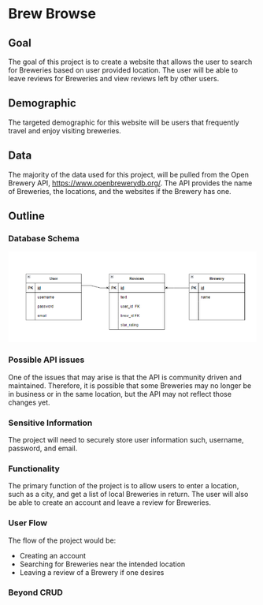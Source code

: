 
# Brew Browse

## Goal

The goal of this project is to create a website that allows the user to search for Breweries based on user provided location. 
The user will be able to leave reviews for Breweries and view reviews left by other users.


## Demographic

The targeted demographic for this website will be users that frequently travel and enjoy visiting breweries. 


## Data

The majority of the data used for this project, will be pulled from the Open Brewery API, https://www.openbrewerydb.org/.
The API provides the name of Breweries, the locations, and the websites if the Brewery has one. 
 

 ## Outline 

 ### Database Schema

![Schema](assets/schema_update.png "Schema")

 ### Possible API issues
One of the issues that may arise is that the API is community driven and maintained. 
Therefore, it is possible that some Breweries may no longer be in business or in the same location, but the API may not reflect those changes yet.


 ### Sensitive Information

The project will need to securely store user information such, username, password, and email. 


 ### Functionality 

The primary function of the project is to allow users to enter a location, such as a city, and get a list of local Breweries in return. 
The user will also be able to create an account and leave a review for Breweries. 

 ### User Flow

 The flow of the project would be:
- Creating an account
- Searching for Breweries near the intended location
- Leaving a review of a Brewery if one desires


 ### Beyond CRUD
